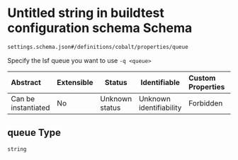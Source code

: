 # Untitled string in buildtest configuration schema Schema

```txt
settings.schema.json#/definitions/cobalt/properties/queue
```

Specify the lsf queue you want to use `-q <queue>`


| Abstract            | Extensible | Status         | Identifiable            | Custom Properties | Additional Properties | Access Restrictions | Defined In                                                                   |
| :------------------ | ---------- | -------------- | ----------------------- | :---------------- | --------------------- | ------------------- | ---------------------------------------------------------------------------- |
| Can be instantiated | No         | Unknown status | Unknown identifiability | Forbidden         | Allowed               | none                | [settings.schema.json\*](../out/settings.schema.json "open original schema") |

## queue Type

`string`
